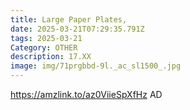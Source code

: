 ```yaml
---
title: Large Paper Plates,
date: 2025-03-21T07:29:35.791Z
tags: 2025-03-21
Category: OTHER
description: 17.XX
image: img/71prgbbd-9l._ac_sl1500_.jpg
---
```

https://amzlink.to/az0ViieSpXfHz
AD